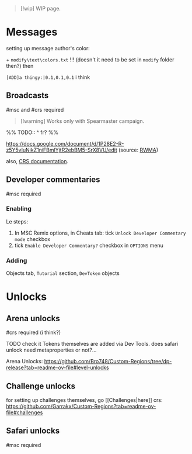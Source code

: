 > [!wip] WIP page.
# Messages
setting up message author's color:

\+ `modify\text\colors.txt` !!!
(doesn't it need to be set in `modify` folder then?)
then

`[ADD]a thingy:|0.1,0.1,0.1`
i think

## Broadcasts
#msc and #crs required

> [!warning] Works only with Spearmaster campaign.

%% TODO:: ^ fr? %%

https://docs.google.com/document/d/1P28E2-R-z5Y5vIuNikZ1niFBmlYjtR2ebBM5-SrX8VU/edit
(source: [RWMA](https://discord.com/channels/1083481230839922688/1083506128010358915/1143218829690937408))

also, [CRS documentation](https://github.com/Garrakx/Custom-Regions?tab=readme-ov-file#broadcasts).
## Developer commentaries
#msc required
### Enabling
Le steps:
1. In MSC Remix options, in Cheats tab: tick `Unlock Developer Commentary mode` checkbox
2. tick `Enable Developer Commentary?` checkbox in `OPTIONS` menu

### Adding
Objects tab, `Tutorial` section, `DevToken` objects

# Unlocks

## Arena unlocks
#crs required (i think?)

TODO check it
Tokens themselves are added via Dev Tools.
does safari unlock need metaproperties or not?...

Arena Unlocks:
https://github.com/Bro748/Custom-Regions/tree/dp-release?tab=readme-ov-file#level-unlocks

## Challenge unlocks
for setting up challenges themselves, go [[Challenges|here]]
crs:
https://github.com/Garrakx/Custom-Regions?tab=readme-ov-file#challenges

## Safari unlocks
#msc required